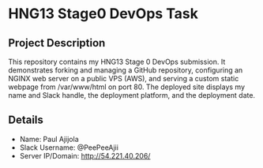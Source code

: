 # HNG13 Stage0 DevOps Task

## Project Description

This repository contains my HNG13 Stage 0 DevOps submission. It demonstrates forking and managing a GitHub repository, configuring an NGINX web server on a public VPS (AWS), and serving a custom static webpage from /var/www/html on port 80. The deployed site displays my name and Slack handle, the deployment platform, and the deployment date.

## Details

- Name: Paul Ajijola
- Slack Username: @PeePeeAjii
- Server IP/Domain: http://54.221.40.206/
